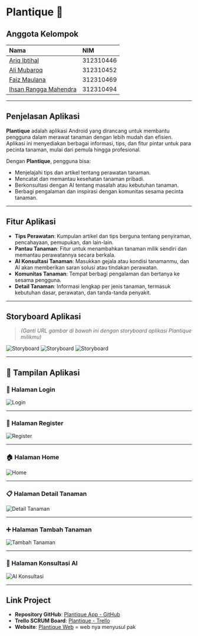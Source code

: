# Plantique 🌿

## Anggota Kelompok
| Nama | NIM |
|:-----------------------------|:------------|
| [Ariq Ibtihal](https://github.com/ariq190505) | 312310446 |
| [Ali Mubaroq](https://github.com/alimubaroq) | 312310452 |
| [Faiz Maulana](https://github.com/PaisMaulanaaa) | 312310469 |
| [Ihsan Rangga Mahendra](https://github.com/IHSANRANGGAMAHENDRA) | 312310494 |

---

## Penjelasan Aplikasi
**Plantique** adalah aplikasi Android yang dirancang untuk membantu pengguna dalam merawat tanaman dengan lebih mudah dan efisien. Aplikasi ini menyediakan berbagai informasi, tips, dan fitur pintar untuk para pecinta tanaman, mulai dari pemula hingga profesional.  

Dengan **Plantique**, pengguna bisa:
- Menjelajahi tips dan artikel tentang perawatan tanaman.
- Mencatat dan memantau kesehatan tanaman pribadi.
- Berkonsultasi dengan AI tentang masalah atau kebutuhan tanaman.
- Berbagi pengalaman dan inspirasi dengan komunitas sesama pecinta tanaman.

---

## Fitur Aplikasi
- **Tips Perawatan**: Kumpulan artikel dan tips berguna tentang penyiraman, pencahayaan, pemupukan, dan lain-lain.
- **Pantau Tanaman**: Fitur untuk menambahkan tanaman milik sendiri dan memantau perawatannya secara berkala.
- **AI Konsultasi Tanaman**: Masukkan gejala atau kondisi tanamanmu, dan AI akan memberikan saran solusi atau tindakan perawatan.
- **Komunitas Tanaman**: Tempat berbagi pengalaman dan bertanya ke sesama pengguna.
- **Detail Tanaman**: Informasi lengkap per jenis tanaman, termasuk kebutuhan dasar, perawatan, dan tanda-tanda penyakit.

---

## Storyboard Aplikasi  
> *(Ganti URL gambar di bawah ini dengan storyboard aplikasi Plantique milikmu)*

![Storyboard](https://i.ibb.co.com/BFXBs4Y/Whats-App-Image-2025-05-07-at-18-37-00.jpg)
![Storyboard](https://i.ibb.co.com/pcnvLrG/Cuplikan-layar-2025-05-07-182727.png)
![Storyboard](https://i.ibb.co.com/YFSCpgXG/Whats-App-Image-2025-05-07-at-18-36-29.jpg)



---

## 📱 Tampilan Aplikasi

### 🔐 Halaman Login  
![Login](https://i.ibb.co.com/0Rj2kmgW/Whats-App-Image-2025-05-07-at-18-43-54-1.jpg)

---

### 📝 Halaman Register  
![Register](https://i.ibb.co.com/mrXJt87d/Whats-App-Image-2025-05-07-at-18-43-54.jpg)

---

### 🏠 Halaman Home  
![Home](https://i.ibb.co.com/Hffxb1yZ/Whats-App-Image-2025-05-07-at-18-43-58.jpg)

---

### 📋 Halaman Detail Tanaman  
![Detail Tanaman](https://i.ibb.co.com/jvW1xpFc/7896.png)

---

### ➕ Halaman Tambah Tanaman  
![Tambah Tanaman](http://i.ibb.co.com/ksjryHSj/159.png)

---

### 🤖 Halaman Konsultasi AI  
![AI Konsultasi](https://i.ibb.co.com/zTH2Sc95/Cuplikan-layar-2025-05-07-183855.png)

---

## Link Project
- **Repository GitHub**: [Plantique App - GitHub](https://github.com/PaisMaulanaaa/Plantique)
- **Trello SCRUM Board**: [Plantique - Trello](https://trello.com/b/t2hHKd97/plantique)
- **Website**: [Plantique Web]() = web nya menyusul pak
